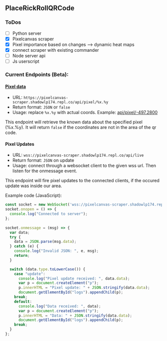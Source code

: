 ## PlaceRickRollQRCode

### ToDos

- [ ] Python server
- [X] Pixelcanvas scraper
- [X] Pixel importance based on changes --> dynamic heat maps
- [X] connect scraper with existing commander
- [ ] Node server api
- [ ] Js userscript

### Current Endpoints (Beta):

#### [Pixel data](https://pixelcanvas-scraper.shadowlp174.repl.co/api/pixel/-497.2800)

- URL: `https://pixelcanvas-scraper.shadowlp174.repl.co/api/pixel/%x.%y`
- Return format: `JSON` or `false`
- Usage: replace `%x.%y` with actual coords. Example: [api/pixel/-497.2800](https://pixelcanvas-scraper.shadowlp174.repl.co/api/pixel/-497.2800)

This endpoint will retrieve the known data about the specified pixel (%x.%y). It will return `false` if the coordinates are not in the area of the qr code.

#### Pixel Updates

- URL: `wss://pixelcanvas-scraper.shadowlp174.repl.co/api/live`
- Return format: `JSON` on update
- Usage: connect through a websocket client to the given wss url. Then listen for the onmessage event.

This endpoint will fire pixel updates to the connected clients, if the occured update was inside our area.

Example code (JavaScript):

```JavaScript
const socket = new WebSocket('wss://pixelcanvas-scraper.shadowlp174.repl.co/api/live');
socket.onopen = () => {
  console.log("Connected to server");
};
  
socket.onmessage = (msg) => {
  var data;
  try {
    data = JSON.parse(msg.data);
  } catch (e) {
    console.log("Invalid JSON: ", e, msg);
    return;
  }

  switch (data.type.toLowerCase()) {
    case "update":
      console.log("Pixel update received: ", data.data);
      var p = document.createElement("p");
      p.innerHTML = "Pixel update: " + JSON.stringify(data.data);
      document.getElementById("logs").appendChild(p);
    break;
    default:
      console.log("Data received: ", data);
      var p = document.createElement("p");
      p.innerHTML = "Data: " + JSON.stringify(data.data);
      document.getElementById("logs").appendChild(p);
    break;
  }
};
```

<!--

**Here are some ideas to get you started:**

🙋‍♀️ A short introduction - what is your organization all about?
🌈 Contribution guidelines - how can the community get involved?
👩‍💻 Useful resources - where can the community find your docs? Is there anything else the community should know?
🍿 Fun facts - what does your team eat for breakfast?
🧙 Remember, you can do mighty things with the power of [Markdown](https://docs.github.com/github/writing-on-github/getting-started-with-writing-and-formatting-on-github/basic-writing-and-formatting-syntax)
-->

